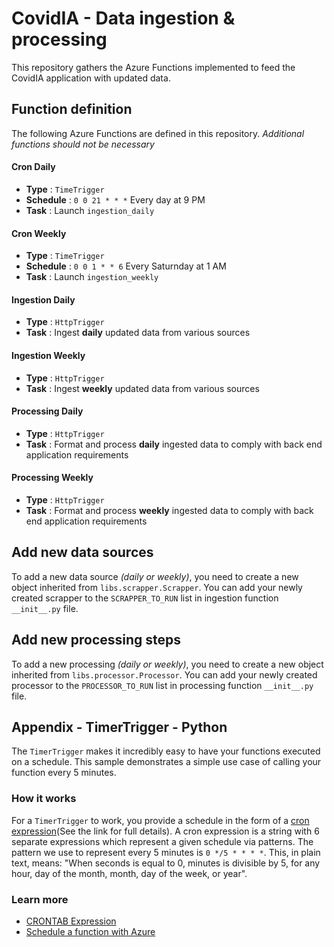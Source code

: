 # CovidIA - Data ingestion & processing

This repository gathers the Azure Functions implemented to feed the CovidIA application with updated data.

## Function definition
The following Azure Functions are defined in this repository. _Additional functions should not be necessary_

#### Cron Daily
- **Type** : `TimeTrigger`
- **Schedule** : `0 0 21 * * *` Every day at 9 PM
- **Task** : Launch `ingestion_daily`

#### Cron Weekly
- **Type** : `TimeTrigger`
- **Schedule** : `0 0 1 * * 6` Every Saturnday at 1 AM
- **Task** : Launch `ingestion_weekly`

#### Ingestion Daily
- **Type** : `HttpTrigger`
- **Task** : Ingest **daily** updated data from various sources

#### Ingestion Weekly
- **Type** : `HttpTrigger`
- **Task** : Ingest **weekly** updated data from various sources

#### Processing Daily
- **Type** : `HttpTrigger`
- **Task** : Format and process **daily** ingested data to comply with back end application requirements

#### Processing Weekly
- **Type** : `HttpTrigger`
- **Task** : Format and process **weekly** ingested data to comply with back end application requirements

## Add new data sources
To add a new data source _(daily or weekly)_, you need to create a new object inherited from `libs.scrapper.Scrapper`. You can add your newly created scrapper to the `SCRAPPER_TO_RUN` list in ingestion function `__init__.py` file.

## Add new processing steps
To add a new processing _(daily or weekly)_, you need to create a new object inherited from `libs.processor.Processor`. You can add your newly created processor to the `PROCESSOR_TO_RUN` list in processing function `__init__.py` file.

## Appendix - TimerTrigger - Python

The `TimerTrigger` makes it incredibly easy to have your functions executed on a schedule. This sample demonstrates a simple use case of calling your function every 5 minutes.

### How it works

For a `TimerTrigger` to work, you provide a schedule in the form of a [cron expression](https://en.wikipedia.org/wiki/Cron#CRON_expression)(See the link for full details). A cron expression is a string with 6 separate expressions which represent a given schedule via patterns. The pattern we use to represent every 5 minutes is `0 */5 * * * *`. This, in plain text, means: "When seconds is equal to 0, minutes is divisible by 5, for any hour, day of the month, month, day of the week, or year".

### Learn more
- [CRONTAB Expression](https://docs.microsoft.com/en-us/azure/azure-functions/functions-bindings-timer?tabs=csharp#ncrontab-expressions)
- [Schedule a function with Azure](https://www.serverlessnotes.com/docs/scheduling-with-azure-functions)
